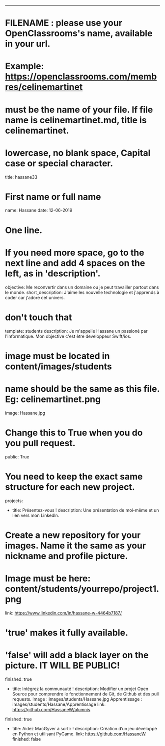 ---

# FILENAME : please use your OpenClassrooms's name, available in your url.
# Example: https://openclassrooms.com/membres/celinemartinet
# must be the name of your file. If file name is celinemartinet.md, title is celinemartinet.
# lowercase, no blank space, Capital case or special character.
title: hassane33

# First name or full name
name: Hassane
date: 12-06-2019

# One line.
# If you need more space, go to the next line and add 4 spaces on the left, as in 'description'.
objective: Me reconvertir dans un domaine ou je peut travailler partout dans le monde.
short_description: J'aime les nouvelle technologie et j'apprends à coder car j'adore cet univers.

# don't touch that
template: students
description:
Je m'appelle Hassane un passioné par l'informatique. Mon objective c'est être developpeur Swift/ios. 
# image must be located in content/images/students
# name should be the same as this file. Eg: celinemartinet.png
image: Hassane.jpg

# Change this to True when you do you pull request.
public: True

# You need to keep the exact same structure for each new project.
projects:
- title: Présentez-vous !
description: Une présentation de moi-même et un lien vers mon LinkedIn.
# Create a new repository for your images. Name it the same as your nickname and profile picture.
# Image must be here: content/students/yourrepo/project1.png
link: https://www.linkedin.com/in/hassane-w-4464b7187/
# 'true' makes it fully available.
# 'false' will add a black layer on the picture. IT WILL BE PUBLIC!
finished: true
- title: Intégrez la communauté !
description: Modifier un projet Open Source pour comprendre le fonctionnement de Git, de Github et des pull requests.
Image : images/students/Hassane.jpg
Apprentissage :  images/students/Hassane/Apprentissage
link: https://github.com/HassaneW/alumnis

finished: true
- title: Aidez MacGyver à sortir !
description: Création d’un jeu développé en Python et utilisant PyGame.
link: https://github.com/HassaneW
finished: false
